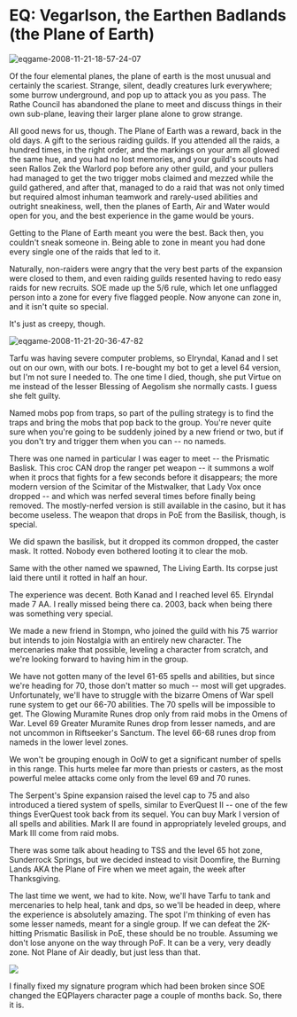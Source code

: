 # EQ: Vegarlson, the Earthen Badlands (the Plane of Earth)

![](http://westkarana.com/wp-content/uploads/2008/11/eqgame-2008-11-21-18-57-24-07.jpg "eqgame-2008-11-21-18-57-24-07")

Of the four elemental planes, the plane of earth is the most unusual and certainly the scariest. Strange, silent, deadly creatures lurk everywhere; some burrow underground, and pop up to attack you as you pass. The Rathe Council has abandoned the plane to meet and discuss things in their own sub-plane, leaving their larger plane alone to grow strange.

All good news for us, though. The Plane of Earth was a reward, back in the old days. A gift to the serious raiding guilds. If you attended all the raids, a hundred times, in the right order, and the markings on your arm all glowed the same hue, and you had no lost memories, and your guild's scouts had seen Rallos Zek the Warlord pop before any other guild, and your pullers had managed to get the two trigger mobs claimed and mezzed while the guild gathered, and after that, managed to do a raid that was not only timed but required almost inhuman teamwork and rarely-used abilities and outright sneakiness, well, then the planes of Earth, Air and Water would open for you, and the best experience in the game would be yours.

Getting to the Plane of Earth meant you were the best. Back then, you couldn't sneak someone in. Being able to zone in meant you had done every single one of the raids that led to it.

Naturally, non-raiders were angry that the very best parts of the expansion were closed to them, and even raiding guilds resented having to redo easy raids for new recruits. SOE made up the 5/6 rule, which let one unflagged person into a zone for every five flagged people. Now anyone can zone in, and it isn't quite so special.

It's just as creepy, though.

![](http://westkarana.com/wp-content/uploads/2008/11/eqgame-2008-11-21-20-36-47-82.jpg "eqgame-2008-11-21-20-36-47-82")

Tarfu was having severe computer problems, so Elryndal, Kanad and I set out on our own, with our bots. I re-bought my bot to get a level 64 version, but I'm not sure I needed to. The one time I died, though, she put Virtue on me instead of the lesser Blessing of Aegolism she normally casts. I guess she felt guilty.

Named mobs pop from traps, so part of the pulling strategy is to find the traps and bring the mobs that pop back to the group. You're never quite sure when you're going to be suddenly joined by a new friend or two, but if you don't try and trigger them when you can -- no nameds.

There was one named in particular I was eager to meet -- the Prismatic Baslisk. This croc CAN drop the ranger pet weapon -- it summons a wolf when it procs that fights for a few seconds before it disappears; the more modern version of the Scimitar of the Mistwalker, that Lady Vox once dropped -- and which was nerfed several times before finally being removed. The mostly-nerfed version is still available in the casino, but it has become useless. The weapon that drops in PoE from the Basilisk, though, is special.

We did spawn the basilisk, but it dropped its common dropped, the caster mask. It rotted. Nobody even bothered looting it to clear the mob.

Same with the other named we spawned, The Living Earth. Its corpse just laid there until it rotted in half an hour.

The experience was decent. Both Kanad and I reached level 65. Elryndal made 7 AA. I really missed being there ca. 2003, back when being there was something very special.

We made a new friend in Stompn, who joined the guild with his 75 warrior but intends to join Nostalgia with an entirely new character. The mercenaries make that possible, leveling a character from scratch, and we're looking forward to having him in the group.

We have not gotten many of the level 61-65 spells and abilities, but since we're heading for 70, those don't matter so much -- most will get upgrades. Unfortunately, we'll have to struggle with the bizarre Omens of War spell rune system to get our 66-70 abilities. The 70 spells will be impossible to get. The Glowing Muramite Runes drop only from raid mobs in the Omens of War. Level 69 Greater Muramite Runes drop from lesser nameds, and are not uncommon in Riftseeker's Sanctum. The level 66-68 runes drop from nameds in the lower level zones.

We won't be grouping enough in OoW to get a significant number of spells in this range. This hurts melee far more than priests or casters, as the most powerful melee attacks come only from the level 69 and 70 runes.

The Serpent's Spine expansion raised the level cap to 75 and also introduced a tiered system of spells, similar to EverQuest II -- one of the few things EverQuest took back from its sequel. You can buy Mark I version of all spells and abilities. Mark II are found in appropriately leveled groups, and Mark III come from raid mobs.

There was some talk about heading to TSS and the level 65 hot zone, Sunderrock Springs, but we decided instead to visit Doomfire, the Burning Lands AKA the Plane of Fire when we meet again, the week after Thanksgiving.

The last time we went, we had to kite. Now, we'll have Tarfu to tank and mercenaries to help heal, tank and dps, so we'll be headed in deep, where the experience is absolutely amazing. The spot I'm thinking of even has some lesser nameds, meant for a single group. If we can defeat the 2K-hitting Prismatic Basilisk in PoE, these should be no trouble. Assuming we don't lose anyone on the way through PoF. It can be a very, very deadly zone. Not Plane of Air deadly, but just less than that.

![](http://chasingdings.com/sig/out.png)

I finally fixed my signature program which had been broken since SOE changed the EQPlayers character page a couple of months back. So, there it is.


